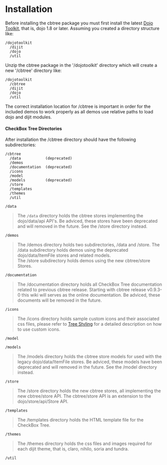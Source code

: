 # Installation

Before installing the cbtree package you must first install the latest [Dojo Toolkit](http://dojotoolkit.org/download/), that is, dojo 1.8 or
later. Assuming you created a directory structure like:

    /dojotoolkit
      /dijit
      /dojo
      /util

Unzip the cbtree package in the '/dojotoolkit' directory which will create
a new '/cbtree' directory like:

    /dojotoolkit
      /cbtree
      /dijit
      /dojo
      /util

The correct installation location for /cbtree is important in order for the 
included demos to work properly as all demos use relative paths to load dojo
and dijit modules.

#### CheckBox Tree Directories
After installation the /cbtree directory should have the following subdirectories:

    /cbtree
      /data           (deprecated)
      /demos
      /documentation  (deprecated)
      /icons
      /model
      /models         (deprecated)
      /store
      /templates
      /themes
      /util
      
`/data`
> The <code>/data</code> directory holds the cbtree stores implementing the 
> dojo/data/api API's. Be adviced, these stores have been deprecated and will
> removed in the future. See the /store directory instead.

`/demos`
> The /demos directory holds two subdirectories, /data and /store. The /data
> subdirectory holds demos using the deprecated dojo/data/ItemFile stores and 
related models.  
> The /store subdirectory holds demos using the new cbtree/store Stores.

`/documentation`
> The /documentation directory holds all CheckBox Tree documentation related to
> previous cbtree release. Starting with cbtree release v0.9.3-0 this wiki will
> serves as the online documentation. Be adviced, these documents will be removed
> in the future.

`/icons`
> The /icons directory holds sample custom icons and their associated css files,
> please refer to [Tree Styling](Tree-Styling) for a detailed description
> on how to use custom icons.


`/model`


`/models`
> The /models directory holds the cbtree store models for used with the legacy
> dojo/data/ItemFile stores. Be adviced, these models have been deprecated and
> will removed in the future. See the /model directory instead.

`/store`
> The /store directory holds the new cbtree stores, all implementing the new
> cbtree/store API. The cbtree/store API is an extension to the dojo/store/api/Store API.

`/templates`
> The /templates directory holds the HTML template file for the CheckBox Tree.

`/themes`
> The /themes directory holds the css files and images required for each dijit
> theme, that is, claro, nihilo, soria and tundra.

`/util`
